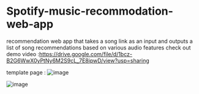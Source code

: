 # Spotify-music-recommodation-web-app
recommendation web app that takes a song link as an input and outputs a list of song recommendations based on various audio features
check out demo video :https://drive.google.com/file/d/1bcz-B2G6WwX0yPtNy6M2S9cL_7E8ipwD/view?usp=sharing

template page :
![image](https://user-images.githubusercontent.com/99277115/167679216-d92863f1-eb76-415f-a6b9-39a16056470e.png)

![image](https://user-images.githubusercontent.com/99277115/167679347-414f5dcf-43a5-4ebf-bd41-45c4e4cc6eea.png)
